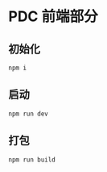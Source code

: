 # PDC 前端部分

## 初始化

```shell
npm i
```

## 启动

```shell
npm run dev
```

## 打包

```shell
npm run build
```
